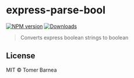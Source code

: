 # express-parse-bool

[![NPM version][npm-image]][npm-url]
[![Downloads][download-badge]][npm-url]

> Converts express boolean strings to boolean

## License

MIT © Tomer Barnea

[npm-url]: https://npmjs.org/package/express-parse-bool
[npm-image]: https://img.shields.io/npm/v/express-parse-bool.svg?style=flat-square

[travis-url]: https://travis-ci.org/combarnea/express-parse-bool
[travis-image]: https://img.shields.io/travis/combarnea/express-parse-bool.svg?style=flat-square

[download-badge]: http://img.shields.io/npm/dm/express-parse-bool.svg?style=flat-square
